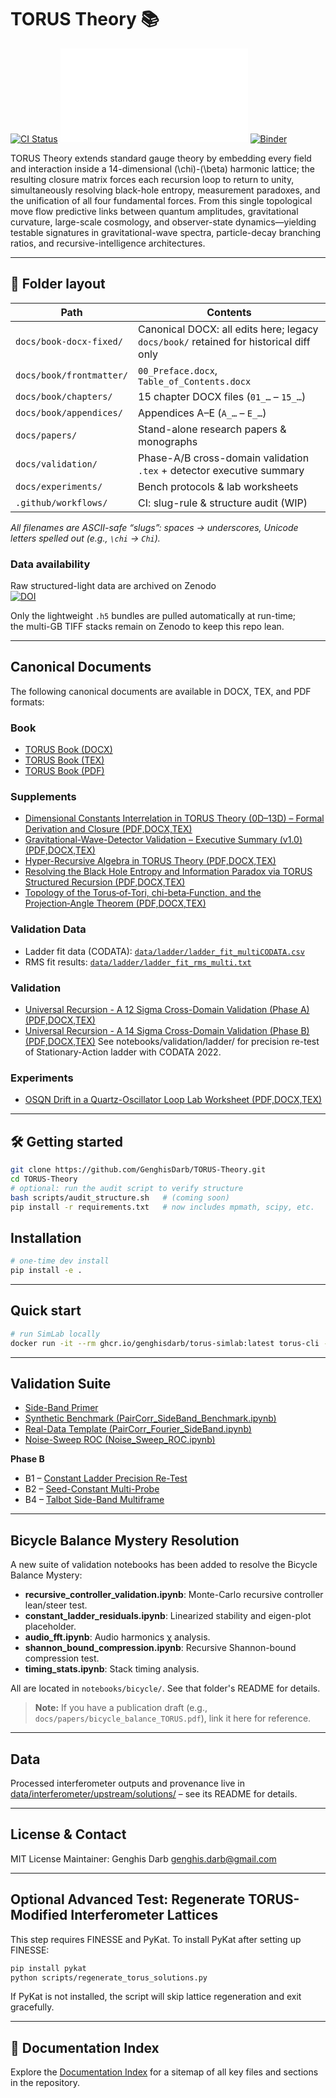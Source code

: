 # TORUS Theory 📚

[![CI Status](https://github.com/GenghisDarb/TORUS-Theory/actions/workflows/ci.yml/badge.svg)](https://github.com/GenghisDarb/TORUS-Theory/actions)
[![Docs Index](docs/INDEX.md)](docs/INDEX.md)
[![Binder](https://mybinder.org/badge_logo.svg)](https://mybinder.org/v2/gh/GenghisDarb/TORUS-Theory/HEAD)

TORUS Theory extends standard gauge theory by embedding every field and interaction inside a 14-dimensional \(\chi\)-\(\beta\) harmonic lattice; the resulting closure matrix forces each recursion loop to return to unity, simultaneously resolving black-hole entropy, measurement paradoxes, and the unification of all four fundamental forces. From this single topological move flow predictive links between quantum amplitudes, gravitational curvature, large-scale cosmology, and observer-state dynamics—yielding testable signatures in gravitational-wave spectra, particle-decay branching ratios, and recursive-intelligence architectures.

---

## 📂 Folder layout

| Path | Contents |
|------|-----------|
| `docs/book-docx-fixed/` | Canonical DOCX: all edits here; legacy `docs/book/` retained for historical diff only |
| `docs/book/frontmatter/` | `00_Preface.docx`, `Table_of_Contents.docx` |
| `docs/book/chapters/` | 15 chapter DOCX files (`01_…` – `15_…`) |
| `docs/book/appendices/` | Appendices A–E (`A_…` – `E_…`) |
| `docs/papers/` | Stand-alone research papers & monographs |
| `docs/validation/` | Phase-A/B cross-domain validation `.tex` + detector executive summary |
| `docs/experiments/` | Bench protocols & lab worksheets |
| `.github/workflows/` | CI: slug-rule & structure audit (WIP) |

_All filenames are ASCII-safe “slugs”: spaces → underscores, Unicode letters spelled out (e.g., `\chi` → `Chi`)._

### Data availability
Raw structured-light data are archived on Zenodo  
[![DOI](https://zenodo.org/badge/DOI/10.5281/zenodo.14002229.svg)](https://doi.org/10.5281/zenodo.14002229)

Only the lightweight `.h5` bundles are pulled automatically at run-time;  
the multi-GB TIFF stacks remain on Zenodo to keep this repo lean.

---

## Canonical Documents

The following canonical documents are available in DOCX, TEX, and PDF formats:

### Book
- [TORUS Book (DOCX)](docs/book/torus_book.docx)
- [TORUS Book (TEX)](docs/book-latex/torus_book.tex)
- [TORUS Book (PDF)](docs/book-latex/torus_book.pdf)

### Supplements
- [Dimensional Constants Interrelation in TORUS Theory (0D–13D) – Formal Derivation and Closure (PDF,DOCX,TEX)](docs/supplements/Dimensional%20Constants%20Interrelation%20in%20TORUS%20Theory%20(0D%E2%80%9313D)%20%E2%80%93%20Formal%20Derivation%20and%20Closure.pdf)
- [Gravitational-Wave-Detector Validation – Executive Summary (v1.0) (PDF,DOCX,TEX)](docs/supplements/Gravitational-Wave-Detector%20Validation%20%E2%80%93%20Executive%20Summary%20(v1.0).pdf)
- [Hyper-Recursive Algebra in TORUS Theory (PDF,DOCX,TEX)](docs/supplements/Hyper-Recursive%20Algebra%20in%20TORUS%20Theory.pdf)
- [Resolving the Black Hole Entropy and Information Paradox via TORUS Structured Recursion (PDF,DOCX,TEX)](docs/supplements/Resolving%20the%20Black%20Hole%20Entropy%20and%20Information%20Paradox%20via%20TORUS%20Structured%20Recursion.pdf)
- [Topology of the Torus‑of‑Tori, chi-beta‑Function, and the Projection‑Angle Theorem (PDF,DOCX,TEX)](docs/supplements/Topology%20of%20the%20Torus%E2%80%91of%E2%80%91Tori,%20chi-beta%E2%80%91Function,%20and%20the%20Projection%E2%80%91Angle%20Theorem.pdf)

### Validation Data
- Ladder fit data (CODATA): [`data/ladder/ladder_fit_multiCODATA.csv`](data/ladder/ladder_fit_multiCODATA.csv)
- RMS fit results: [`data/ladder/ladder_fit_rms_multi.txt`](data/ladder/ladder_fit_rms_multi.txt)

### Validation
- [Universal Recursion - A 12 Sigma Cross-Domain Validation (Phase A) (PDF,DOCX,TEX)](docs/validation/Universal%20Recursion%20-%20A%2012%20Sigma%20Cross-Domain%20Validation%20(Phase%20A).pdf)
- [Universal Recursion - A 14 Sigma Cross-Domain Validation (Phase B) (PDF,DOCX,TEX)](docs/validation/Universal%20Recursion%20-%20A%2014%20Sigma%20Cross-Domain%20Validation%20(Phase%20B).pdf)
See notebooks/validation/ladder/ for precision re-test of Stationary-Action ladder with CODATA 2022.

### Experiments
- [OSQN Drift in a Quartz-Oscillator Loop Lab Worksheet (PDF,DOCX,TEX)](docs/experiments/OSQN%20Drift%20in%20a%20Quartz-Oscillator%20Loop%20Lab%20Worksheet.pdf)

---

## 🛠️ Getting started

```bash
git clone https://github.com/GenghisDarb/TORUS-Theory.git
cd TORUS-Theory
# optional: run the audit script to verify structure
bash scripts/audit_structure.sh   # (coming soon)
pip install -r requirements.txt   # now includes mpmath, scipy, etc.
```

## Installation

```bash
# one-time dev install
pip install -e .
```

---

## Quick start

```bash
# run SimLab locally
docker run -it --rm ghcr.io/genghisdarb/torus-simlab:latest torus-cli --help
```

---

## Validation Suite

- [Side-Band Primer](docs/SideBand_Primer.md)
- [Synthetic Benchmark (PairCorr_SideBand_Benchmark.ipynb)](notebooks/validation/synthetic/PairCorr_SideBand_Benchmark.ipynb)
- [Real-Data Template (PairCorr_Fourier_SideBand.ipynb)](notebooks/validation/realdata/PairCorr_Fourier_SideBand.ipynb)
- [Noise-Sweep ROC (Noise_Sweep_ROC.ipynb)](notebooks/validation/synthetic/Noise_Sweep_ROC.ipynb)

**Phase B**
- B1 – [Constant Ladder Precision Re-Test](notebooks/validation/constants/Validation_ConstantLadder_PrecisionReTest.ipynb)
- B2 – [Seed-Constant Multi-Probe](notebooks/validation/constants/Validation_SeedConstant_MultiProbe.ipynb)
- B4 – [Talbot Side-Band Multiframe](notebooks/validation/optics/Validation_Talbot_SideBand_Multiframe.ipynb)

---

## Bicycle Balance Mystery Resolution

A new suite of validation notebooks has been added to resolve the Bicycle Balance Mystery:

- **recursive_controller_validation.ipynb**: Monte-Carlo recursive controller lean/steer test.
- **constant_ladder_residuals.ipynb**: Linearized stability and eigen-plot placeholder.
- **audio_fft.ipynb**: Audio harmonics χ analysis.
- **shannon_bound_compression.ipynb**: Recursive Shannon-bound compression test.
- **timing_stats.ipynb**: Stack timing analysis.

All are located in `notebooks/bicycle/`. See that folder's README for details.

> **Note:** If you have a publication draft (e.g., `docs/papers/bicycle_balance_TORUS.pdf`), link it here for reference.

---

## Data
Processed interferometer outputs and provenance live in
[data/interferometer/upstream/solutions/](data/interferometer/upstream/solutions/) – see its README for details.

---

## License & Contact
MIT License
Maintainer: Genghis Darb <genghis.darb@gmail.com>

---

## Optional Advanced Test: Regenerate TORUS-Modified Interferometer Lattices

This step requires FINESSE and PyKat. To install PyKat after setting up FINESSE:

```bash
pip install pykat
python scripts/regenerate_torus_solutions.py
```

If PyKat is not installed, the script will skip lattice regeneration and exit gracefully.

---

## 📖 Documentation Index

Explore the [Documentation Index](docs/INDEX.md) for a sitemap of all key files and sections in the repository.
